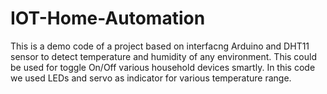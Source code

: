 # IOT-Home-Automation
This is a demo code of a project based on interfacng Arduino and DHT11 sensor to detect temperature and humidity of any environment. 
This could be used for toggle On/Off various household devices smartly. In this code we used LEDs and servo as indicator for various temperature range.
